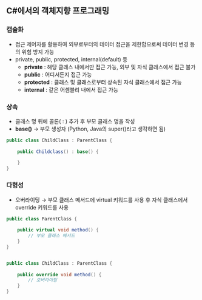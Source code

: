 ## C#에서의 객체지향 프로그래밍

### 캡슐화

- 접근 제어자를 활용하여 외부로부터의 데이터 접근을 제한함으로써 데이터 변경 등의 위험 방지 가능
- private, public, protected, internal(default) 등
    - **private** : 해당 클래스 내에서만 접근 가능, 외부 및 자식 클래스에서 접근 불가
    - **public** : 어디서든지 접근 가능
    - **protected** : 클래스 및 클래스로부터 상속된 자식 클래스에서 접근 가능
    - **internal** : 같은 어셈블리 내에서 접근 가능

### 상속

- 클래스 명 뒤에 콜론( : ) 추가 후 부모 클래스 명을 작성
- **base()** → 부모 생성자 (Python, Java의 super()라고 생각하면 됨)

```csharp
public class ChildClass : ParentClass {
	
    public Childclass() : base() {
	
    }
}
```

### 다형성

- 오버라이딩 → 부모 클래스 메서드에 virtual 키워드를 사용 후 자식 클래스에서 override 키워드를 사용

```csharp
public class ParentClass {
	
    public virtual void method() {
        // 부모 클래스 메서드
    }
}


public class ChildClass : ParentClass {
	
    public override void method() {
        // 오버라이딩
    }
}
```
